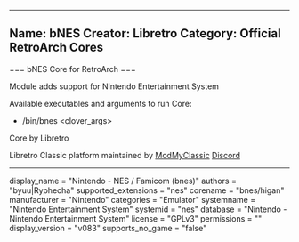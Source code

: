 -----------------------
Name: bNES
Creator: Libretro
Category: Official RetroArch Cores
-----------------------

=== bNES Core for RetroArch ===

Module adds support for Nintendo Entertainment System

Available executables and arguments to run Core:
- /bin/bnes <rom> <clover_args>

Core by Libretro

Libretro Classic platform maintained by [ModMyClassic](https://modmyclassic.com) [Discord](https://discordapp.com/invite/8gygsrw)

-----------------------

display_name = "Nintendo - NES / Famicom (bnes)"
authors = "byuu|Ryphecha"
supported_extensions = "nes"
corename = "bnes/higan"
manufacturer = "Nintendo"
categories = "Emulator"
systemname = "Nintendo Entertainment System"
systemid = "nes"
database = "Nintendo - Nintendo Entertainment System"
license = "GPLv3"
permissions = ""
display_version = "v083"
supports_no_game = "false"

